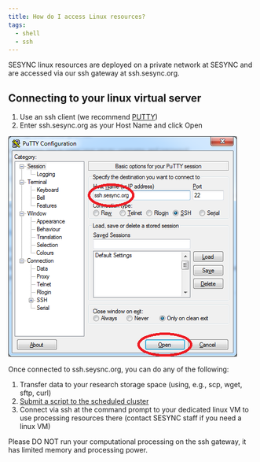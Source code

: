 ```yaml
---
title: How do I access Linux resources?
tags:
  - shell
  - ssh
---
```



SESYNC linux resources are deployed on a private network at SESYNC and are accessed via our ssh gateway at ssh.sesync.org.

## Connecting to your linux virtual server
1. Use an ssh client (we recommend [PUTTY](http://www.chiark.greenend.org.uk/~sgtatham/putty/))
2. Enter ssh.sesync.org as your Host Name and click Open

![Connect with PUTTY](/assets/images/ssh1.png)

Once connected to ssh.seysnc.org, you can do any of the following:
1. Transfer data to your research storage space (using, e.g., scp, wget, sftp, curl)
2. [Submit a script to the scheduled cluster](http://cyberhelp.sesync.org/quickstart/how-do-i-submit-an-r-script.html)
3. Connect via ssh at the command prompt to your dedicated linux VM to use processing resources there (contact SESYNC staff if you need a linux VM)

Please DO NOT run your computational processing on the ssh gateway, it has limited memory and processing power.

